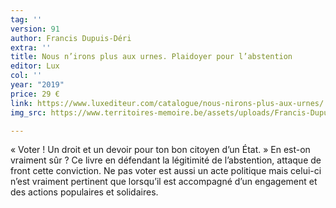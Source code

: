 ```yaml
---
tag: ''
version: 91
author: Francis Dupuis-Déri
extra: ''
title: Nous n’irons plus aux urnes. Plaidoyer pour l’abstention
editor: Lux
col: ''
year: "2019"
price: 29 €
link: https://www.luxediteur.com/catalogue/nous-nirons-plus-aux-urnes/
img_src: https://www.territoires-memoire.be/assets/uploads/Francis-Dupuis-Déri-Nous-n’irons-plus-aux-urnes.jpg

---
```

« Voter ! Un droit et un devoir pour ton bon citoyen d’un État. » En est-on vraiment sûr ? Ce livre en défendant la légitimité de l’abstention, attaque de front cette conviction. Ne pas voter est aussi un acte politique mais celui-ci n’est vraiment pertinent que lorsqu’il est accompagné d’un engagement et des actions populaires et solidaires.